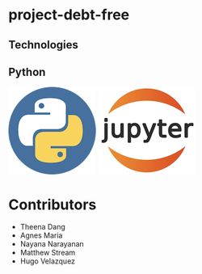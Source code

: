 # project-debt-free

## Technologies

## Python 
![Python Logo](python.png) ![JupyterLab Logo](jupyterlab.png)

# Contributors

- Theena Dang
- Agnes Maria
- Nayana Narayanan
- Matthew Stream
- Hugo Velazquez
